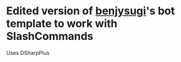 # Edited version of [benjysugi](https://github.com/benjysugi)'s bot template to work with SlashCommands  
  
Uses DSharpPlus
